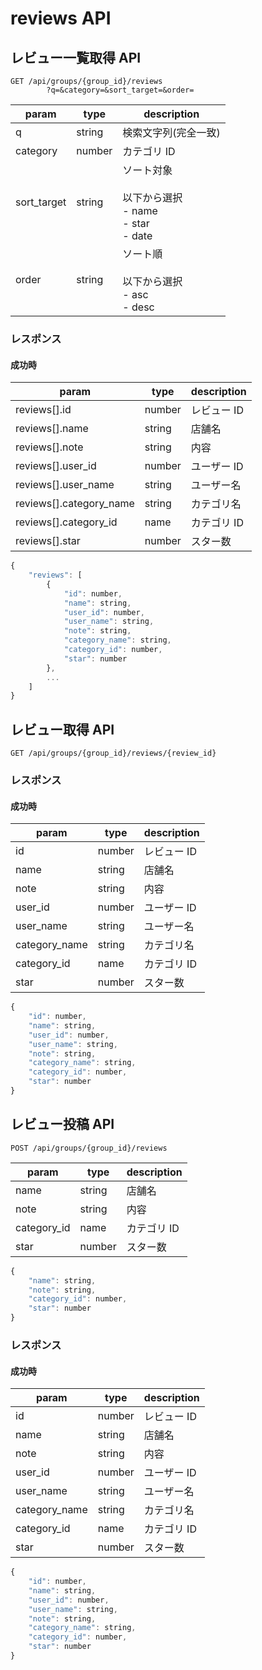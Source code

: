 # reviews API

## レビュー一覧取得 API

```
GET /api/groups/{group_id}/reviews
        ?q=&category=&sort_target=&order=
```

| param       | type   | description                                                  |
| ----------- | ------ | ------------------------------------------------------------ |
| q           | string | 検索文字列(完全一致)                                         |
| category    | number | カテゴリ ID                                                  |
| sort_target | string | ソート対象<br><br>以下から選択<br>- name<br>- star<br>- date |
| order       | string | ソート順<br><br>以下から選択<br>- asc<br>- desc              |

### レスポンス

#### 成功時

| param                   | type   | description |
| ----------------------- | ------ | ----------- |
| reviews[].id            | number | レビュー ID |
| reviews[].name          | string | 店舗名      |
| reviews[].note          | string | 内容        |
| reviews[].user_id       | number | ユーザー ID |
| reviews[].user_name     | string | ユーザー名  |
| reviews[].category_name | string | カテゴリ名  |
| reviews[].category_id   | name   | カテゴリ ID |
| reviews[].star          | number | スター数    |

```javascript
{
    "reviews": [
        {
            "id": number,
            "name": string,
            "user_id": number,
            "user_name": string,
            "note": string,
            "category_name": string,
            "category_id": number,
            "star": number
        },
        ...
    ]
}
```

## レビュー取得 API

```
GET /api/groups/{group_id}/reviews/{review_id}
```

### レスポンス

#### 成功時

| param         | type   | description |
| ------------- | ------ | ----------- |
| id            | number | レビュー ID |
| name          | string | 店舗名      |
| note          | string | 内容        |
| user_id       | number | ユーザー ID |
| user_name     | string | ユーザー名  |
| category_name | string | カテゴリ名  |
| category_id   | name   | カテゴリ ID |
| star          | number | スター数    |

```javascript
{
    "id": number,
    "name": string,
    "user_id": number,
    "user_name": string,
    "note": string,
    "category_name": string,
    "category_id": number,
    "star": number
}
```

## レビュー投稿 API

```
POST /api/groups/{group_id}/reviews
```

| param       | type   | description |
| ----------- | ------ | ----------- |
| name        | string | 店舗名      |
| note        | string | 内容        |
| category_id | name   | カテゴリ ID |
| star        | number | スター数    |

```javascript
{
    "name": string,
    "note": string,
    "category_id": number,
    "star": number
}
```

### レスポンス

#### 成功時

| param         | type   | description |
| ------------- | ------ | ----------- |
| id            | number | レビュー ID |
| name          | string | 店舗名      |
| note          | string | 内容        |
| user_id       | number | ユーザー ID |
| user_name     | string | ユーザー名  |
| category_name | string | カテゴリ名  |
| category_id   | name   | カテゴリ ID |
| star          | number | スター数    |

```javascript
{
    "id": number,
    "name": string,
    "user_id": number,
    "user_name": string,
    "note": string,
    "category_name": string,
    "category_id": number,
    "star": number
}
```

